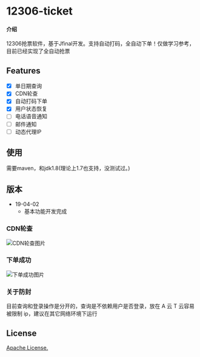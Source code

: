 # 12306-ticket

#### 介绍
12306抢票软件，基于Jfinal开发。支持自动打码，全自动下单！仅做学习参考，目前已经实现了全自动抢票




## Features
- [x] 单日期查询
- [x] CDN轮查
- [x] 自动打码下单
- [x] 用户状态恢复
- [ ] 电话语音通知
- [ ] 邮件通知
- [ ] 动态代理IP

## 使用
 需要maven，和jdk1.8(理论上1.7也支持，没测试过。)

## 版本
- 19-04-02
    - 基本功能开发完成


### CDN轮查
![CDN轮查图片](https://images.gitee.com/uploads/images/2019/0402/192316_0901e6b8_955082.png)

### 下单成功
![下单成功图片](https://images.gitee.com/uploads/images/2019/0402/192156_e72faf78_955082.png)


### 关于防封
目前查询和登录操作是分开的，查询是不依赖用户是否登录，放在 A 云 T 云容易被限制 ip，建议在其它网络环境下运行

## License

[Apache License.](https://github.com/pjialin/py12306/blob/master/LICENSE)